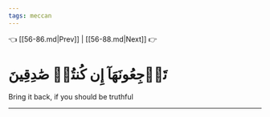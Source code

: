 ```yaml
---
tags: meccan
---
```


👈 [[56-86.md|Prev]] | [[56-88.md|Next]] 👉

# تَرۡجِعُونَهَآ إِن كُنتُمۡ صَٰدِقِينَ

Bring it back, if you should be truthful

---

